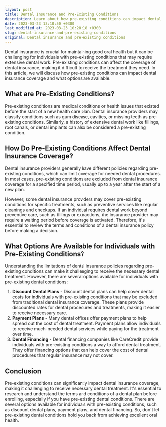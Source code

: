 ```yaml
---
layout: post
title: Dental Insurance and Pre-Existing Conditions
description: Learn about how pre-existing conditions can impact dental insurance coverage and what options are available.
date: 2023-03-23 13:10:50 +0300
last_modified_at: 2023-03-23 10:28:18 +0300
slug: dental-insurance-and-pre-existing-conditions
original: Dental insurance and pre-existing conditions
---
```

Dental insurance is crucial for maintaining good oral health but it can be challenging for individuals with pre-existing conditions that may require extensive dental work. Pre-existing conditions can affect the coverage of dental insurance, making it difficult to receive the treatment they need. In this article, we will discuss how pre-existing conditions can impact dental insurance coverage and what options are available.

## What are Pre-Existing Conditions?

Pre-existing conditions are medical conditions or health issues that existed before the start of a new health care plan. Dental insurance providers may classify conditions such as gum disease, cavities, or missing teeth as pre-existing conditions. Similarly, a history of extensive dental work like fillings, root canals, or dental implants can also be considered a pre-existing condition.

## How Do Pre-Existing Conditions Affect Dental Insurance Coverage?

Dental insurance providers generally have different policies regarding pre-existing conditions, which can limit coverage for needed dental procedures. In most cases, pre-existing conditions are excluded from dental insurance coverage for a specified time period, usually up to a year after the start of a new plan.

However, some dental insurance providers may cover pre-existing conditions for specific treatments, such as preventive services like regular cleanings and checkups. If an individual requires dental work beyond preventive care, such as fillings or extractions, the insurance provider may require a waiting period before coverage is activated. Therefore, it's essential to review the terms and conditions of a dental insurance policy before making a decision.

## What Options Are Available for Individuals with Pre-Existing Conditions?

Understanding the limitations of dental insurance policies regarding pre-existing conditions can make it challenging to receive the necessary dental treatment. However, there are several options available for individuals with pre-existing dental conditions:

1. **Discount Dental Plans** \- Discount dental plans can help cover dental costs for individuals with pre\-existing conditions that may be excluded from traditional dental insurance coverage\. These plans provide discounted rates for dental procedures and treatments\, making it easier to receive necessary care\.
2. **Payment Plans** \- Many dental offices offer payment plans to help spread out the cost of dental treatment\. Payment plans allow individuals to receive much\-needed dental services while paying for the treatment over time\.
3. **Dental Financing** \- Dental financing companies like CareCredit provide individuals with pre\-existing conditions a way to afford dental treatment\. They offer financing options that can help cover the cost of dental procedures that regular insurance may not cover\.

## Conclusion

Pre-existing conditions can significantly impact dental insurance coverage, making it challenging to receive necessary dental treatment. It's essential to research and understand the terms and conditions of a dental plan before enrolling, especially if you have pre-existing dental conditions. There are several options available for individuals with pre-existing conditions, such as discount dental plans, payment plans, and dental financing. So, don't let pre-existing dental conditions hold you back from achieving excellent oral health.